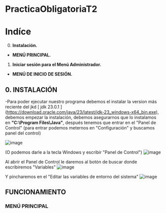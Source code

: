 # PracticaObligatoriaT2
  

# **Indíce**

  

0.  **Instalación.**

-  **MENÚ PRINCIPAL.**

1. **Iniciar sesión para el Menú Administrador.**

- **MENÚ DE  INICIO DE SESIÓN.**
  
  

## **0. INSTALACIÓN**

-Para poder ejecutar nuestro programa debemos el instalar la version más reciente del jkd [ jdk 23.0.1 ] (https://download.oracle.com/java/23/latest/jdk-23_windows-x64_bin.exe), debemos empezar la instalación, debemos 
asegurarnos que lo instalamos en **"C:\Program Files\Java"**, después tenemos que entrar en el "Panel de Control" (para entrar podemos meternos en "Configuración" y buscamos panel del control)

![image](https://github.com/user-attachments/assets/f6193364-6f7c-443d-b7f9-b6a01bf6d5cb)

(O podemos darle a la tecla Windows y escribir "Panel de Control")
![image](https://github.com/user-attachments/assets/7eb54ca4-a38f-48dc-b25b-54ec6efacbb9)

Al abrir el Panel de Control le daremos al botón de buscar donde escribiremos "Variables"
![image](https://github.com/user-attachments/assets/1cb424e3-51e2-4a2c-8118-95ff2a897d60)

Y pincharemos en el "Editar las variables de entorno del sistema"
![image](https://github.com/user-attachments/assets/327f9bd8-2033-42b6-ae07-0cdc5c24a018)



##  **FUNCIONAMIENTO**



### **MENÚ PRINCIPAL**



